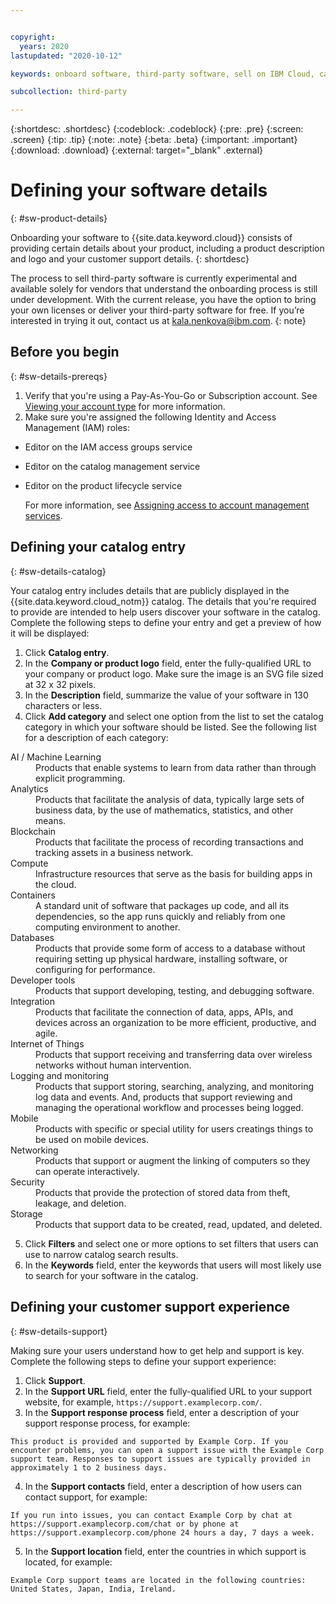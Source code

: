 ```yaml
---


copyright:
  years: 2020
lastupdated: "2020-10-12"

keywords: onboard software, third-party software, sell on IBM Cloud, catalog details, support, software, product portal, provider portal, partner, sellers, partner portal, catalog, CRN, cloud resource name, product lifecycle

subcollection: third-party

---
```


{:shortdesc: .shortdesc}
{:codeblock: .codeblock}
{:pre: .pre}
{:screen: .screen}
{:tip: .tip}
{:note: .note}
{:beta: .beta}
{:important: .important}
{:download: .download}
{:external: target="_blank" .external}

# Defining your software details 
{: #sw-product-details}

Onboarding your software to {{site.data.keyword.cloud}} consists of providing certain details about your product, including a product description and logo and your customer support details.
{: shortdesc}

The process to sell third-party software is currently experimental and available solely for vendors that understand the onboarding process is still under development. With the current release, you have the option to bring your own licenses or deliver your third-party software for free. If you’re interested in trying it out, contact us at kala.nenkova@ibm.com.
{: note}

## Before you begin
{: #sw-details-prereqs}

1. Verify that you're using a Pay-As-You-Go or Subscription account. See [Viewing your account type](/docs/account?topic=account-account_settings#view-acct-type) for more information.
2. Make sure you're assigned the following Identity and Access Management (IAM) roles:
  
  * Editor on the IAM access groups service
  * Editor on the catalog management service
  * Editor on the product lifecycle service
  
    For more information, see [Assigning access to account management services](/docs/account?topic=account-account-services).

## Defining your catalog entry 
{: #sw-details-catalog}

Your catalog entry includes details that are publicly displayed in the {{site.data.keyword.cloud_notm}} catalog. The details that you're required to provide are intended to help users discover your software in the catalog. Complete the following steps to define your entry and get a preview of how it will be displayed: 

1. Click **Catalog entry**.
2. In the **Company or product logo** field, enter the fully-qualified URL to your company or product logo. Make sure the image is an SVG file sized at 32 x 32 pixels.
3. In the **Description** field, summarize the value of your software in 130 characters or less.
4. Click **Add category** and select one option from the list to set the catalog category in which your software should be listed. See the following list for a description of each category:

  <dl>
  <dt>AI / Machine Learning</dt>
  <dd>Products that enable systems to learn from data rather than through explicit programming.</dd>
  <dt>Analytics</dt>
  <dd>Products that facilitate the analysis of data, typically large sets of business data, by the use of mathematics, statistics, and other means.</dd>
  <dt>Blockchain</dt>
  <dd>Products that facilitate the process of recording transactions and tracking assets in a business network.</dd>
  <dt>Compute</dt>
  <dd>Infrastructure resources that serve as the basis for building apps in the cloud. </dd>
  <dt>Containers</dt>
  <dd>A standard unit of software that packages up code, and all its dependencies, so the app runs quickly and reliably from one computing environment to another. </dd>
  <dt>Databases</dt>
  <dd>Products that provide some form of access to a database without requiring setting up physical hardware, installing software, or configuring for performance.</dd>
  <dt>Developer tools</dt>
  <dd>Products that support developing, testing, and debugging software.</dd>
  <dt>Integration</dt>
  <dd>Products that facilitate the connection of data, apps, APIs, and devices across an organization to be more efficient, productive, and agile.</dd>
  <dt>Internet of Things</dt>
  <dd>Products that support receiving and transferring data over wireless networks without human intervention.</dd>
  <dt>Logging and monitoring</dt>
  <dd>Products that support storing, searching, analyzing, and monitoring log data and events. And, products that support reviewing and managing the operational workflow and processes being logged.</dd>
  <dt>Mobile</dt>
  <dd>Products with specific or special utility for users creatings things to be used on mobile devices.</dd>
  <dt>Networking</dt>
  <dd>Products that support or augment the linking of computers so they can operate interactively.</dd>
  <dt>Security</dt>
  <dd>Products that provide the protection of stored data from theft, leakage, and deletion.</dd>
  <dt>Storage</dt>
  <dd>Products that support data to be created, read, updated, and deleted.</dd>
  </dl>

5. Click **Filters** and select one or more options to set filters that users can use to narrow catalog search results.
6. In the **Keywords** field, enter the keywords that users will most likely use to search for your software in the catalog.

## Defining your customer support experience
{: #sw-details-support}

Making sure your users understand how to get help and support is key. Complete the following steps to define your support experience: 

1. Click **Support**.
2. In the **Support URL** field, enter the fully-qualified URL to your support website, for example, `https://support.examplecorp.com/`.
3. In the **Support response process** field, enter a description of your support response process, for example: 

  `This product is provided and supported by Example Corp. If you encounter problems, you can open a support issue with the Example Corp support team. Responses to support issues are typically provided in approximately 1 to 2 business days.` 

4. In the **Support contacts** field, enter a description of how users can contact support, for example:

  `If you run into issues, you can contact Example Corp by chat at https://support.examplecorp.com/chat or by phone at https://support.examplecorp.com/phone 24 hours a day, 7 days a week.`

5. In the **Support location** field, enter the countries in which support is located, for example:

  `Example Corp support teams are located in the following countries: United States, Japan, India, Ireland.`



